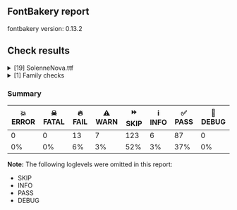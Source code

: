 ## FontBakery report

fontbakery version: 0.13.2







## Check results



<details><summary>[19] SolenneNova.ttf</summary>
<div>
<details>
    <summary>🔥 <b>FAIL</b> Checking OS/2 usWinAscent & usWinDescent. <a href="https://fontbakery.readthedocs.io/en/stable/fontbakery/checks/universal.html#family-win-ascent-and-descent">family/win_ascent_and_descent</a></summary>
    <div>







* 🔥 **FAIL** <p>OS/2.usWinDescent value should be equal or greater than 816, but got 811 instead</p>
 [code: descent]



</div>
</details>

<details>
    <summary>🔥 <b>FAIL</b> Checking Vertical Metric Linegaps. <a href="https://fontbakery.readthedocs.io/en/stable/fontbakery/checks/universal.html#linegaps">linegaps</a></summary>
    <div>







* 🔥 **FAIL** <p>hhea lineGap is not equal to 0.</p>
<p><em>Overridden</em>: This check was originally a WARN but was
overridden by the universal profile:
For Google Fonts, all messages from this check are considered FAILs.</p>
 [code: hhea]



</div>
</details>

<details>
    <summary>🔥 <b>FAIL</b> Checking OS/2 Metrics match hhea Metrics. <a href="https://fontbakery.readthedocs.io/en/stable/fontbakery/checks/universal.html#os2-metrics-match-hhea">os2_metrics_match_hhea</a></summary>
    <div>







* 🔥 **FAIL** <p>OS/2 sTypoAscender (1638) and hhea ascent (2097) must be equal.</p>
 [code: ascender]



</div>
</details>

<details>
    <summary>🔥 <b>FAIL</b> Font contains glyphs for whitespace characters? <a href="https://fontbakery.readthedocs.io/en/stable/fontbakery/checks/universal.html#whitespace-glyphs">whitespace_glyphs</a></summary>
    <div>







* 🔥 **FAIL** <p>Whitespace glyph missing for codepoint 0x00A0.</p>
 [code: missing-whitespace-glyph-0x00A0]



</div>
</details>

<details>
    <summary>🔥 <b>FAIL</b> Check family name for GF Guide compliance. <a href="https://fontbakery.readthedocs.io/en/stable/fontbakery/checks/googlefonts.html#googlefonts-family-name-compliance">googlefonts/family_name_compliance</a></summary>
    <div>







* 🔥 **FAIL** <p>&quot;SolenneNova&quot; is a CamelCased name. To solve this, simply use spaces instead in the font name.</p>
 [code: camelcase]



</div>
</details>

<details>
    <summary>🔥 <b>FAIL</b> Copyright notices match canonical pattern in fonts <a href="https://fontbakery.readthedocs.io/en/stable/fontbakery/checks/googlefonts.html#googlefonts-font-copyright">googlefonts/font_copyright</a></summary>
    <div>







* 🔥 **FAIL** <p>Name Table entry: Copyright notices should match a pattern similar to:</p>
<p>&quot;Copyright 2020 The Familyname Project Authors (git url)&quot;</p>
<p>But instead we have got:</p>
<p>&quot;Web Designer (c) 2025, All rights reserved&quot;</p>
 [code: bad-notice-format]



</div>
</details>

<details>
    <summary>🔥 <b>FAIL</b> Check license file has good copyright string. <a href="https://fontbakery.readthedocs.io/en/stable/fontbakery/checks/googlefonts.html#googlefonts-license-OFL-copyright">googlefonts/license/OFL_copyright</a></summary>
    <div>







* 🔥 **FAIL** <p>First line in license file is:</p>
<p>&quot;copyright 20** the my font project authors (<a href="https://github.com/googlefonts/googlefonts-project-template">https://github.com/googlefonts/googlefonts-project-template</a>)&quot;</p>
<p>which does not match the expected format, similar to:</p>
<p>&quot;Copyright 2022 The Familyname Project Authors (git url)&quot;</p>
 [code: bad-format]



</div>
</details>

<details>
    <summary>🔥 <b>FAIL</b> Check copyright namerecords match license file. <a href="https://fontbakery.readthedocs.io/en/stable/fontbakery/checks/googlefonts.html#googlefonts-name-license">googlefonts/name/license</a></summary>
    <div>







* 🔥 **FAIL** <p>Font lacks NameID 13 (LICENSE DESCRIPTION). A proper licensing entry must be set.</p>
 [code: missing]



</div>
</details>

<details>
    <summary>🔥 <b>FAIL</b> Checking file is named canonically. <a href="https://fontbakery.readthedocs.io/en/stable/fontbakery/checks/googlefonts.html#googlefonts-canonical-filename">googlefonts/canonical_filename</a></summary>
    <div>







* 🔥 **FAIL** <p>Expected &quot;SolenneNova-Book.ttf. Got SolenneNova.ttf.</p>
 [code: bad-filename]



</div>
</details>

<details>
    <summary>🔥 <b>FAIL</b> Check font names are correct <a href="https://fontbakery.readthedocs.io/en/stable/fontbakery/checks/googlefonts.html#googlefonts-font-names">googlefonts/font_names</a></summary>
    <div>







* 🔥 **FAIL** <p>Font names are incorrect:</p>
<table>
<thead>
<tr>
<th align="left">nameID</th>
<th align="left">current</th>
<th align="left">expected</th>
</tr>
</thead>
<tbody>
<tr>
<td align="left">Family Name</td>
<td align="left"><strong>SolenneNova</strong></td>
<td align="left"><strong>SolenneNova Book</strong></td>
</tr>
<tr>
<td align="left">Subfamily Name</td>
<td align="left">Regular</td>
<td align="left">Regular</td>
</tr>
<tr>
<td align="left">Full Name</td>
<td align="left"><strong>SolenneNova Book</strong></td>
<td align="left"><strong>SolenneNova Book Regular</strong></td>
</tr>
<tr>
<td align="left">Postscript Name</td>
<td align="left"><strong>SolenneNova</strong></td>
<td align="left"><strong>SolenneNovaBook-Regular</strong></td>
</tr>
<tr>
<td align="left">Typographic Family Name</td>
<td align="left"><strong>SolenneNova</strong></td>
<td align="left"><strong>N/A</strong></td>
</tr>
<tr>
<td align="left">Typographic Subfamily Name</td>
<td align="left"><strong>Book</strong></td>
<td align="left"><strong>N/A</strong></td>
</tr>
</tbody>
</table>
 [code: bad-names]



* ⚠️ **WARN** <p>Regular missing from full name</p>
 [code: lacks-regular]



</div>
</details>

<details>
    <summary>🔥 <b>FAIL</b> Check Google Fonts glyph coverage. <a href="https://fontbakery.readthedocs.io/en/stable/fontbakery/checks/googlefonts.html#googlefonts-glyph-coverage">googlefonts/glyph_coverage</a></summary>
    <div>







* 🔥 **FAIL** <p>Missing required codepoints:</p>
<pre><code>- 0x00A0 (NO-BREAK SPACE)


- 0x00A1 (INVERTED EXCLAMATION MARK)


- 0x00A2 (CENT SIGN)


- 0x00A5 (YEN SIGN)


- 0x00A7 (SECTION SIGN)


- 0x00A8 (DIAERESIS)


- 0x00A9 (COPYRIGHT SIGN)


- 0x00AA (FEMININE ORDINAL INDICATOR)


- 0x00AB (LEFT-POINTING DOUBLE ANGLE QUOTATION MARK)


- 0x00AE (REGISTERED SIGN)


- 0x00AF (MACRON)


- 0x00B0 (DEGREE SIGN)


- 0x00B4 (ACUTE ACCENT)


- 0x00B6 (PILCROW SIGN)


- 0x00B7 (MIDDLE DOT)


- 0x00B8 (CEDILLA)


- 0x00BA (MASCULINE ORDINAL INDICATOR)


- 0x00BB (RIGHT-POINTING DOUBLE ANGLE QUOTATION MARK)


- 0x00BF (INVERTED QUESTION MARK)


- 0x00C0 (LATIN CAPITAL LETTER A WITH GRAVE)


- 0x00C1 (LATIN CAPITAL LETTER A WITH ACUTE)


- 0x00C2 (LATIN CAPITAL LETTER A WITH CIRCUMFLEX)


- 0x00C3 (LATIN CAPITAL LETTER A WITH TILDE)


- 0x00C4 (LATIN CAPITAL LETTER A WITH DIAERESIS)


- 0x00C5 (LATIN CAPITAL LETTER A WITH RING ABOVE)


- 0x00C6 (LATIN CAPITAL LETTER AE)


- 0x00C7 (LATIN CAPITAL LETTER C WITH CEDILLA)


- 0x00C8 (LATIN CAPITAL LETTER E WITH GRAVE)


- 0x00C9 (LATIN CAPITAL LETTER E WITH ACUTE)


- 0x00CA (LATIN CAPITAL LETTER E WITH CIRCUMFLEX)


- 0x00CB (LATIN CAPITAL LETTER E WITH DIAERESIS)


- 0x00CC (LATIN CAPITAL LETTER I WITH GRAVE)


- 0x00CD (LATIN CAPITAL LETTER I WITH ACUTE)


- 0x00CE (LATIN CAPITAL LETTER I WITH CIRCUMFLEX)


- 0x00CF (LATIN CAPITAL LETTER I WITH DIAERESIS)


- 0x00D0 (LATIN CAPITAL LETTER ETH)


- 0x00D1 (LATIN CAPITAL LETTER N WITH TILDE)


- 0x00D2 (LATIN CAPITAL LETTER O WITH GRAVE)


- 0x00D3 (LATIN CAPITAL LETTER O WITH ACUTE)


- 0x00D4 (LATIN CAPITAL LETTER O WITH CIRCUMFLEX)


- 0x00D5 (LATIN CAPITAL LETTER O WITH TILDE)


- 0x00D6 (LATIN CAPITAL LETTER O WITH DIAERESIS)


- 0x00D7 (MULTIPLICATION SIGN)


- 0x00D8 (LATIN CAPITAL LETTER O WITH STROKE)


- 0x00D9 (LATIN CAPITAL LETTER U WITH GRAVE)


- 0x00DA (LATIN CAPITAL LETTER U WITH ACUTE)


- 0x00DB (LATIN CAPITAL LETTER U WITH CIRCUMFLEX)


- 0x00DC (LATIN CAPITAL LETTER U WITH DIAERESIS)


- 0x00DD (LATIN CAPITAL LETTER Y WITH ACUTE)


- 0x00DE (LATIN CAPITAL LETTER THORN)


- 0x00DF (LATIN SMALL LETTER SHARP S)


- 0x00E0 (LATIN SMALL LETTER A WITH GRAVE)


- 0x00E1 (LATIN SMALL LETTER A WITH ACUTE)


- 0x00E2 (LATIN SMALL LETTER A WITH CIRCUMFLEX)


- 0x00E3 (LATIN SMALL LETTER A WITH TILDE)


- 0x00E4 (LATIN SMALL LETTER A WITH DIAERESIS)


- 0x00E5 (LATIN SMALL LETTER A WITH RING ABOVE)


- 0x00E6 (LATIN SMALL LETTER AE)


- 0x00E7 (LATIN SMALL LETTER C WITH CEDILLA)


- 0x00E8 (LATIN SMALL LETTER E WITH GRAVE)


- 0x00E9 (LATIN SMALL LETTER E WITH ACUTE)


- 0x00EA (LATIN SMALL LETTER E WITH CIRCUMFLEX)


- 0x00EB (LATIN SMALL LETTER E WITH DIAERESIS)


- 0x00EC (LATIN SMALL LETTER I WITH GRAVE)


- 0x00ED (LATIN SMALL LETTER I WITH ACUTE)


- 0x00EE (LATIN SMALL LETTER I WITH CIRCUMFLEX)


- 0x00EF (LATIN SMALL LETTER I WITH DIAERESIS)


- 0x00F0 (LATIN SMALL LETTER ETH)


- 0x00F1 (LATIN SMALL LETTER N WITH TILDE)


- 0x00F2 (LATIN SMALL LETTER O WITH GRAVE)


- 0x00F3 (LATIN SMALL LETTER O WITH ACUTE)


- 0x00F4 (LATIN SMALL LETTER O WITH CIRCUMFLEX)


- 0x00F5 (LATIN SMALL LETTER O WITH TILDE)


- 0x00F6 (LATIN SMALL LETTER O WITH DIAERESIS)


- 0x00F7 (DIVISION SIGN)


- 0x00F8 (LATIN SMALL LETTER O WITH STROKE)


- 0x00F9 (LATIN SMALL LETTER U WITH GRAVE)


- 0x00FA (LATIN SMALL LETTER U WITH ACUTE)


- 0x00FB (LATIN SMALL LETTER U WITH CIRCUMFLEX)


- 0x00FC (LATIN SMALL LETTER U WITH DIAERESIS)


- 0x00FD (LATIN SMALL LETTER Y WITH ACUTE)


- 0x00FE (LATIN SMALL LETTER THORN)


- 0x00FF (LATIN SMALL LETTER Y WITH DIAERESIS)


- 0x0100 (LATIN CAPITAL LETTER A WITH MACRON)


- 0x0101 (LATIN SMALL LETTER A WITH MACRON)


- 0x0102 (LATIN CAPITAL LETTER A WITH BREVE)


- 0x0103 (LATIN SMALL LETTER A WITH BREVE)


- 0x0104 (LATIN CAPITAL LETTER A WITH OGONEK)


- 0x0105 (LATIN SMALL LETTER A WITH OGONEK)


- 0x0106 (LATIN CAPITAL LETTER C WITH ACUTE)


- 0x0107 (LATIN SMALL LETTER C WITH ACUTE)


- 0x010A (LATIN CAPITAL LETTER C WITH DOT ABOVE)


- 0x010B (LATIN SMALL LETTER C WITH DOT ABOVE)


- 0x010C (LATIN CAPITAL LETTER C WITH CARON)


- 0x010D (LATIN SMALL LETTER C WITH CARON)


- 0x010E (LATIN CAPITAL LETTER D WITH CARON)


- 0x010F (LATIN SMALL LETTER D WITH CARON)


- 0x0110 (LATIN CAPITAL LETTER D WITH STROKE)


- 0x0111 (LATIN SMALL LETTER D WITH STROKE)


- 0x0112 (LATIN CAPITAL LETTER E WITH MACRON)


- 0x0113 (LATIN SMALL LETTER E WITH MACRON)


- 0x0116 (LATIN CAPITAL LETTER E WITH DOT ABOVE)


- 0x0117 (LATIN SMALL LETTER E WITH DOT ABOVE)


- 0x0118 (LATIN CAPITAL LETTER E WITH OGONEK)


- 0x0119 (LATIN SMALL LETTER E WITH OGONEK)


- 0x011A (LATIN CAPITAL LETTER E WITH CARON)


- 0x011B (LATIN SMALL LETTER E WITH CARON)


- 0x011E (LATIN CAPITAL LETTER G WITH BREVE)


- 0x011F (LATIN SMALL LETTER G WITH BREVE)


- 0x0120 (LATIN CAPITAL LETTER G WITH DOT ABOVE)


- 0x0121 (LATIN SMALL LETTER G WITH DOT ABOVE)


- 0x0122 (LATIN CAPITAL LETTER G WITH CEDILLA)


- 0x0123 (LATIN SMALL LETTER G WITH CEDILLA)


- 0x0126 (LATIN CAPITAL LETTER H WITH STROKE)


- 0x0127 (LATIN SMALL LETTER H WITH STROKE)


- 0x012A (LATIN CAPITAL LETTER I WITH MACRON)


- 0x012B (LATIN SMALL LETTER I WITH MACRON)


- 0x012E (LATIN CAPITAL LETTER I WITH OGONEK)


- 0x012F (LATIN SMALL LETTER I WITH OGONEK)


- 0x0130 (LATIN CAPITAL LETTER I WITH DOT ABOVE)


- 0x0131 (LATIN SMALL LETTER DOTLESS I)


- 0x0136 (LATIN CAPITAL LETTER K WITH CEDILLA)


- 0x0137 (LATIN SMALL LETTER K WITH CEDILLA)


- 0x0139 (LATIN CAPITAL LETTER L WITH ACUTE)


- 0x013A (LATIN SMALL LETTER L WITH ACUTE)


- 0x013B (LATIN CAPITAL LETTER L WITH CEDILLA)


- 0x013C (LATIN SMALL LETTER L WITH CEDILLA)


- 0x013D (LATIN CAPITAL LETTER L WITH CARON)


- 0x013E (LATIN SMALL LETTER L WITH CARON)


- 0x0141 (LATIN CAPITAL LETTER L WITH STROKE)


- 0x0142 (LATIN SMALL LETTER L WITH STROKE)


- 0x0143 (LATIN CAPITAL LETTER N WITH ACUTE)


- 0x0144 (LATIN SMALL LETTER N WITH ACUTE)


- 0x0145 (LATIN CAPITAL LETTER N WITH CEDILLA)


- 0x0146 (LATIN SMALL LETTER N WITH CEDILLA)


- 0x0147 (LATIN CAPITAL LETTER N WITH CARON)


- 0x0148 (LATIN SMALL LETTER N WITH CARON)


- 0x0150 (LATIN CAPITAL LETTER O WITH DOUBLE ACUTE)


- 0x0151 (LATIN SMALL LETTER O WITH DOUBLE ACUTE)


- 0x0152 (LATIN CAPITAL LIGATURE OE)


- 0x0153 (LATIN SMALL LIGATURE OE)


- 0x0154 (LATIN CAPITAL LETTER R WITH ACUTE)


- 0x0155 (LATIN SMALL LETTER R WITH ACUTE)


- 0x0158 (LATIN CAPITAL LETTER R WITH CARON)


- 0x0159 (LATIN SMALL LETTER R WITH CARON)


- 0x015A (LATIN CAPITAL LETTER S WITH ACUTE)


- 0x015B (LATIN SMALL LETTER S WITH ACUTE)


- 0x015E (LATIN CAPITAL LETTER S WITH CEDILLA)


- 0x015F (LATIN SMALL LETTER S WITH CEDILLA)


- 0x0160 (LATIN CAPITAL LETTER S WITH CARON)


- 0x0161 (LATIN SMALL LETTER S WITH CARON)


- 0x0164 (LATIN CAPITAL LETTER T WITH CARON)


- 0x0165 (LATIN SMALL LETTER T WITH CARON)


- 0x016A (LATIN CAPITAL LETTER U WITH MACRON)


- 0x016B (LATIN SMALL LETTER U WITH MACRON)


- 0x016E (LATIN CAPITAL LETTER U WITH RING ABOVE)


- 0x016F (LATIN SMALL LETTER U WITH RING ABOVE)


- 0x0170 (LATIN CAPITAL LETTER U WITH DOUBLE ACUTE)


- 0x0171 (LATIN SMALL LETTER U WITH DOUBLE ACUTE)


- 0x0172 (LATIN CAPITAL LETTER U WITH OGONEK)


- 0x0173 (LATIN SMALL LETTER U WITH OGONEK)


- 0x0174 (LATIN CAPITAL LETTER W WITH CIRCUMFLEX)


- 0x0175 (LATIN SMALL LETTER W WITH CIRCUMFLEX)


- 0x0176 (LATIN CAPITAL LETTER Y WITH CIRCUMFLEX)


- 0x0177 (LATIN SMALL LETTER Y WITH CIRCUMFLEX)


- 0x0178 (LATIN CAPITAL LETTER Y WITH DIAERESIS)


- 0x0179 (LATIN CAPITAL LETTER Z WITH ACUTE)


- 0x017A (LATIN SMALL LETTER Z WITH ACUTE)


- 0x017B (LATIN CAPITAL LETTER Z WITH DOT ABOVE)


- 0x017C (LATIN SMALL LETTER Z WITH DOT ABOVE)


- 0x017D (LATIN CAPITAL LETTER Z WITH CARON)


- 0x017E (LATIN SMALL LETTER Z WITH CARON)


- 0x0218 (LATIN CAPITAL LETTER S WITH COMMA BELOW)


- 0x0219 (LATIN SMALL LETTER S WITH COMMA BELOW)


- 0x021A (LATIN CAPITAL LETTER T WITH COMMA BELOW)


- 0x021B (LATIN SMALL LETTER T WITH COMMA BELOW)


- 0x0237 (LATIN SMALL LETTER DOTLESS J)


- 0x02C6 (MODIFIER LETTER CIRCUMFLEX ACCENT)


- 0x02C7 (CARON)


- 0x02D8 (BREVE)


- 0x02D9 (DOT ABOVE)


- 0x02DA (RING ABOVE)


- 0x02DB (OGONEK)


- 0x02DC (SMALL TILDE)


- 0x02DD (DOUBLE ACUTE ACCENT)


- 0x0300 (COMBINING GRAVE ACCENT)


- 0x0301 (COMBINING ACUTE ACCENT)


- 0x0302 (COMBINING CIRCUMFLEX ACCENT)


- 0x0303 (COMBINING TILDE)


- 0x0304 (COMBINING MACRON)


- 0x0306 (COMBINING BREVE)


- 0x0307 (COMBINING DOT ABOVE)


- 0x0308 (COMBINING DIAERESIS)


- 0x030A (COMBINING RING ABOVE)


- 0x030B (COMBINING DOUBLE ACUTE ACCENT)


- 0x030C (COMBINING CARON)


- 0x0326 (COMBINING COMMA BELOW)


- 0x0327 (COMBINING CEDILLA)


- 0x0328 (COMBINING OGONEK)


- 0x1E80 (LATIN CAPITAL LETTER W WITH GRAVE)


- 0x1E81 (LATIN SMALL LETTER W WITH GRAVE)


- 0x1E82 (LATIN CAPITAL LETTER W WITH ACUTE)


- 0x1E83 (LATIN SMALL LETTER W WITH ACUTE)


- 0x1E84 (LATIN CAPITAL LETTER W WITH DIAERESIS)


- 0x1E85 (LATIN SMALL LETTER W WITH DIAERESIS)


- 0x1E9E (LATIN CAPITAL LETTER SHARP S)


- 0x1EF2 (LATIN CAPITAL LETTER Y WITH GRAVE)


- 0x1EF3 (LATIN SMALL LETTER Y WITH GRAVE)


- 0x2013 (EN DASH)


- 0x2014 (EM DASH)


- 0x2018 (LEFT SINGLE QUOTATION MARK)


- 0x2019 (RIGHT SINGLE QUOTATION MARK)


- 0x201A (SINGLE LOW-9 QUOTATION MARK)


- 0x201C (LEFT DOUBLE QUOTATION MARK)


- 0x201D (RIGHT DOUBLE QUOTATION MARK)


- 0x201E (DOUBLE LOW-9 QUOTATION MARK)


- 0x2022 (BULLET)


- 0x2026 (HORIZONTAL ELLIPSIS)


- 0x2039 (SINGLE LEFT-POINTING ANGLE QUOTATION MARK)


- 0x203A (SINGLE RIGHT-POINTING ANGLE QUOTATION MARK)


- 0x2122 (TRADE MARK SIGN)


- 0x2212 (MINUS SIGN)
</code></pre>
 [code: missing-codepoints]



</div>
</details>

<details>
    <summary>🔥 <b>FAIL</b> Check font follows the Google Fonts vertical metric schema <a href="https://fontbakery.readthedocs.io/en/stable/fontbakery/checks/googlefonts.html#googlefonts-vertical-metrics">googlefonts/vertical_metrics</a></summary>
    <div>







* 🔥 **FAIL** <p>OS/2.sTypoLineGap is &quot;184&quot; it should be 0</p>
 [code: bad-OS/2.sTypoLineGap]



* 🔥 **FAIL** <p>hhea.lineGap is &quot;184&quot; it should be 0</p>
 [code: bad-hhea.lineGap]



* ⚠️ **WARN** <p>We recommend the absolute sum of the hhea metrics should be between 1.2-1.5x of the font's upm. This font has 1.509765625x (3092)</p>
 [code: bad-hhea-range]



</div>
</details>

<details>
    <summary>⚠️ <b>WARN</b> Check if each glyph has the recommended amount of contours. <a href="https://fontbakery.readthedocs.io/en/stable/fontbakery/checks/universal.html#contour-count">contour_count</a></summary>
    <div>







* ⚠️ **WARN** <p>This check inspects the glyph outlines and detects the total number of contours in each of them. The expected values are infered from the typical ammounts of contours observed in a large collection of reference font families. The divergences listed below may simply indicate a significantly different design on some of your glyphs. On the other hand, some of these may flag actual bugs in the font such as glyphs mapped to an incorrect codepoint. Please consider reviewing the design and codepoint assignment of these to make sure they are correct.</p>
<p>The following glyphs do not have the recommended number of contours:</p>
<pre><code>- Glyph name: A	Contours detected: 3	Expected: 2

- Glyph name: G	Contours detected: 2	Expected: 1

- Glyph name: H	Contours detected: 3	Expected: 1

- Glyph name: L	Contours detected: 3	Expected: 1

- Glyph name: N	Contours detected: 2	Expected: 1

- Glyph name: Q	Contours detected: 1	Expected: 2

- Glyph name: R	Contours detected: 3	Expected: 1 or 2

- Glyph name: S	Contours detected: 2	Expected: 1

- Glyph name: Z	Contours detected: 3	Expected: 1

- Glyph name: d	Contours detected: 3	Expected: 2

- Glyph name: f	Contours detected: 3	Expected: 1

- Glyph name: h	Contours detected: 2	Expected: 1

- Glyph name: j	Contours detected: 3	Expected: 2

- Glyph name: k	Contours detected: 3	Expected: 1 or 2

- Glyph name: l	Contours detected: 2	Expected: 1

- Glyph name: q	Contours detected: 3	Expected: 2

- Glyph name: v	Contours detected: 2	Expected: 1

- Glyph name: w	Contours detected: 2	Expected: 1

- Glyph name: y	Contours detected: 2	Expected: 1

- Glyph name: z	Contours detected: 2	Expected: 1

- Glyph name: A	Contours detected: 3	Expected: 2

- Glyph name: G	Contours detected: 2	Expected: 1

- Glyph name: H	Contours detected: 3	Expected: 1

- Glyph name: L	Contours detected: 3	Expected: 1

- Glyph name: N	Contours detected: 2	Expected: 1

- Glyph name: Q	Contours detected: 1	Expected: 2

- Glyph name: R	Contours detected: 3	Expected: 1 or 2

- Glyph name: S	Contours detected: 2	Expected: 1

- Glyph name: Z	Contours detected: 3	Expected: 1

- Glyph name: d	Contours detected: 3	Expected: 2

- Glyph name: f	Contours detected: 3	Expected: 1

- Glyph name: h	Contours detected: 2	Expected: 1

- Glyph name: j	Contours detected: 3	Expected: 2

- Glyph name: k	Contours detected: 3	Expected: 1 or 2

- Glyph name: l	Contours detected: 2	Expected: 1

- Glyph name: q	Contours detected: 3	Expected: 2

- Glyph name: v	Contours detected: 2	Expected: 1

- Glyph name: w	Contours detected: 2	Expected: 1

- Glyph name: y	Contours detected: 2	Expected: 1

- Glyph name: z	Contours detected: 2	Expected: 1
</code></pre>
 [code: contour-count]



</div>
</details>

<details>
    <summary>⚠️ <b>WARN</b> Check math signs have the same width. <a href="https://fontbakery.readthedocs.io/en/stable/fontbakery/checks/universal.html#math-signs-width">math_signs_width</a></summary>
    <div>







* ⚠️ **WARN** <p>The most common width is 767 among a set of 1 math glyphs.
The following math glyphs have a different width, though:</p>
<p>Width = 619:
less</p>
<p>Width = 828:
equal</p>
<p>Width = 697:
greater</p>
 [code: width-outliers]



</div>
</details>

<details>
    <summary>⚠️ <b>WARN</b> Validate size, and resolution of article images, and ensure article page has minimum length and includes visual assets. <a href="https://fontbakery.readthedocs.io/en/stable/fontbakery/checks/googlefonts.html#googlefonts-article-images">googlefonts/article/images</a></summary>
    <div>







* ⚠️ **WARN** <p>Family metadata at fonts/ttf does not have an article.</p>
 [code: lacks-article]



</div>
</details>

<details>
    <summary>⚠️ <b>WARN</b> Check for codepoints not covered by METADATA subsets. <a href="https://fontbakery.readthedocs.io/en/stable/fontbakery/checks/googlefonts.html#googlefonts-metadata-unreachable-subsetting">googlefonts/metadata/unreachable_subsetting</a></summary>
    <div>







* ⚠️ **WARN** <p>The following codepoints supported by the font are not covered by
any subsets defined in the font's metadata file, and will never
be served. You can solve this by either manually adding additional
subset declarations to METADATA.pb, or by editing the glyphset
definitions.</p>
<ul>
<li>U+0000 : try adding one of: cham, garay, old-persian, hanunoo, tirhuta, kawi, tagbanwa, inscriptional-pahlavi, kirat-rai, palmyrene, cherokee, soyombo, tangut, masaram-gondi, balinese, lisu, armenian, bengali, saurashtra, hatran, signwriting, batak, tai-viet, ahom, kaithi, tifinagh, ugaritic, nyiakeng-puachue-hmong, anatolian-hieroglyphs, lepcha, buhid, symbols2, wancho, tai-le, modi, gurmukhi, makasar, syloti-nagri, symbols, elymaic, kharoshthi, pau-cin-hau, arabic, thai, toto, grantha, hebrew, indic-siyaq-numbers, nandinagari, music, old-permic, kayah-li, linear-a, znamenny, inscriptional-parthian, meetei-mayek, coptic, old-hungarian, tamil-supplement, imperial-aramaic, old-north-arabian, osage, avestan, nko, sinhala, greek-ext, malayalam, yezidi, cyrillic-ext, bassa-vah, khitan-small-script, kana-extended, javanese, brahmi, new-tai-lue, devanagari, cuneiform, deseret, khojki, lao, chinese-hongkong, cypriot, mayan-numerals, thaana, mro, ol-chiki, khudawadi, ethiopic, caucasian-albanian, adlam, syriac, phags-pa, chinese-simplified, old-south-arabian, todhri, bamum, lycian, yi, multani, duployan, oriya, georgian, cypro-minoan, braille, elbasan, gujarati, gothic, egyptian-hieroglyphs, marchen, psalter-pahlavi, myanmar, carian, sogdian, kannada, latin, hanifi-rohingya, limbu, runic, vietnamese, chorasmian, nushu, shavian, takri, vai, warang-citi, tai-tham, pahawh-hmong, latin-ext, cyrillic, bhaiksuki, tangsa, japanese, greek, sunuwar, mongolian, linear-b, miao, dives-akuru, meroitic, meroitic-hieroglyphs, old-sogdian, zanabazar-square, nabataean, ogham, buginese, chinese-traditional, gurung-khema, ottoman-siyaq-numbers, ol-onal, samaritan, manichaean, telugu, old-turkic, sharada, meroitic-cursive, phoenician, vithkuqi, lydian, medefaidrin, siddham, sundanese, mandaic, mahajani, korean, math, rejang, osmanya, tibetan, newa, tamil, gunjala-gondi, glagolitic, tagalog, nag-mundari, dogra, old-uyghur, canadian-aboriginal, mende-kikakui, chakma, tulu-tigalari, old-italic, sora-sompeng</li>
<li>U+000D : try adding one of: cham, garay, old-persian, hanunoo, tirhuta, kawi, tagbanwa, inscriptional-pahlavi, kirat-rai, palmyrene, cherokee, soyombo, tangut, masaram-gondi, balinese, lisu, armenian, bengali, saurashtra, hatran, signwriting, batak, tai-viet, ahom, kaithi, tifinagh, ugaritic, nyiakeng-puachue-hmong, anatolian-hieroglyphs, lepcha, buhid, symbols2, wancho, tai-le, modi, gurmukhi, makasar, syloti-nagri, symbols, elymaic, kharoshthi, pau-cin-hau, arabic, thai, toto, grantha, hebrew, indic-siyaq-numbers, nandinagari, music, old-permic, kayah-li, linear-a, znamenny, inscriptional-parthian, meetei-mayek, coptic, old-hungarian, tamil-supplement, imperial-aramaic, old-north-arabian, osage, avestan, nko, sinhala, greek-ext, malayalam, yezidi, cyrillic-ext, bassa-vah, khitan-small-script, kana-extended, javanese, brahmi, new-tai-lue, devanagari, cuneiform, deseret, khojki, lao, chinese-hongkong, cypriot, mayan-numerals, thaana, mro, ol-chiki, khudawadi, ethiopic, caucasian-albanian, adlam, syriac, phags-pa, chinese-simplified, old-south-arabian, todhri, bamum, lycian, yi, multani, duployan, oriya, georgian, cypro-minoan, braille, elbasan, gujarati, gothic, egyptian-hieroglyphs, marchen, psalter-pahlavi, myanmar, carian, sogdian, kannada, latin, hanifi-rohingya, limbu, runic, vietnamese, chorasmian, nushu, shavian, takri, vai, warang-citi, tai-tham, pahawh-hmong, latin-ext, cyrillic, bhaiksuki, tangsa, japanese, greek, sunuwar, mongolian, linear-b, miao, dives-akuru, meroitic, meroitic-hieroglyphs, old-sogdian, zanabazar-square, nabataean, ogham, buginese, chinese-traditional, gurung-khema, ottoman-siyaq-numbers, ol-onal, samaritan, manichaean, telugu, old-turkic, sharada, meroitic-cursive, phoenician, vithkuqi, lydian, medefaidrin, siddham, sundanese, mandaic, mahajani, korean, math, rejang, osmanya, tibetan, newa, tamil, gunjala-gondi, glagolitic, tagalog, nag-mundari, dogra, old-uyghur, canadian-aboriginal, mende-kikakui, chakma, tulu-tigalari, old-italic, sora-sompeng</li>
<li>U+0020 SPACE: try adding one of: cham, garay, old-persian, hanunoo, tirhuta, kawi, tagbanwa, inscriptional-pahlavi, kirat-rai, palmyrene, cherokee, soyombo, tangut, masaram-gondi, balinese, lisu, armenian, bengali, saurashtra, hatran, signwriting, batak, tai-viet, ahom, kaithi, tifinagh, ugaritic, nyiakeng-puachue-hmong, anatolian-hieroglyphs, lepcha, buhid, symbols2, wancho, tai-le, modi, gurmukhi, makasar, syloti-nagri, symbols, elymaic, kharoshthi, pau-cin-hau, arabic, thai, toto, grantha, hebrew, indic-siyaq-numbers, nandinagari, music, old-permic, kayah-li, linear-a, znamenny, inscriptional-parthian, meetei-mayek, coptic, old-hungarian, tamil-supplement, imperial-aramaic, old-north-arabian, osage, avestan, nko, sinhala, greek-ext, malayalam, yezidi, cyrillic-ext, bassa-vah, khitan-small-script, kana-extended, javanese, brahmi, new-tai-lue, devanagari, cuneiform, deseret, khojki, lao, chinese-hongkong, cypriot, mayan-numerals, thaana, mro, ol-chiki, khudawadi, ethiopic, caucasian-albanian, adlam, syriac, phags-pa, chinese-simplified, old-south-arabian, todhri, bamum, lycian, yi, multani, duployan, oriya, georgian, cypro-minoan, braille, elbasan, gujarati, gothic, egyptian-hieroglyphs, marchen, psalter-pahlavi, myanmar, carian, sogdian, kannada, latin, hanifi-rohingya, limbu, runic, vietnamese, chorasmian, nushu, shavian, takri, vai, warang-citi, tai-tham, pahawh-hmong, latin-ext, cyrillic, bhaiksuki, tangsa, japanese, greek, sunuwar, mongolian, linear-b, miao, dives-akuru, meroitic, meroitic-hieroglyphs, old-sogdian, zanabazar-square, nabataean, ogham, buginese, chinese-traditional, gurung-khema, ottoman-siyaq-numbers, ol-onal, samaritan, manichaean, telugu, old-turkic, sharada, meroitic-cursive, phoenician, vithkuqi, lydian, medefaidrin, siddham, sundanese, mandaic, mahajani, korean, math, rejang, osmanya, tibetan, newa, tamil, gunjala-gondi, glagolitic, tagalog, nag-mundari, dogra, old-uyghur, canadian-aboriginal, mende-kikakui, chakma, tulu-tigalari, old-italic, sora-sompeng</li>
<li>U+0021 EXCLAMATION MARK: try adding one of: cham, gunjala-gondi, latin, mongolian, math, thaana, masaram-gondi, adlam, syriac</li>
<li>U+0022 QUOTATION MARK: try adding one of: cham, latin, mongolian, wancho, math, masaram-gondi, adlam</li>
<li>U+0023 NUMBER SIGN: try adding one of: symbols, adlam, math, latin</li>
<li>U+0024 DOLLAR SIGN: try adding one of: adlam, math, latin</li>
<li>U+0025 PERCENT SIGN: try adding one of: latin, adlam, math, masaram-gondi, gunjala-gondi</li>
<li>U+0026 AMPERSAND: try adding one of: adlam, math, latin</li>
<li>U+0027 APOSTROPHE: try adding one of: cham, gunjala-gondi, latin, wancho, math, warang-citi, masaram-gondi, adlam</li>
<li>U+0028 LEFT PARENTHESIS: try adding one of: cham, gunjala-gondi, latin, mongolian, wancho, math, thaana, masaram-gondi, adlam, syriac</li>
<li>U+0029 RIGHT PARENTHESIS: try adding one of: cham, gunjala-gondi, latin, mongolian, wancho, math, thaana, masaram-gondi, adlam, syriac</li>
<li>U+002A ASTERISK: try adding one of: latin, adlam, math, symbols, masaram-gondi, gunjala-gondi, syriac</li>
<li>U+002B PLUS SIGN: try adding one of: latin, adlam, math, masaram-gondi, gunjala-gondi, syriac</li>
<li>U+002C COMMA: try adding one of: cham, gunjala-gondi, latin, nushu, wancho, math, coptic, masaram-gondi, adlam, thaana</li>
<li>U+002D HYPHEN-MINUS: try adding one of: cham, kharoshthi, mongolian, hebrew, syriac, adlam, kayah-li, coptic, masaram-gondi, lisu, armenian, sundanese, math, gunjala-gondi, kaithi, latin, nushu, wancho, sora-sompeng</li>
<li>U+002E FULL STOP: try adding one of: avestan, gunjala-gondi, cham, latin, nushu, wancho, math, thaana, coptic, masaram-gondi, adlam, syriac</li>
<li>U+002F SOLIDUS: try adding one of: cham, gunjala-gondi, latin, wancho, math, masaram-gondi, adlam, syriac</li>
<li>U+0030 DIGIT ZERO: try adding one of: symbols, nushu, math, latin</li>
<li>U+0031 DIGIT ONE: try adding one of: symbols, nushu, math, latin</li>
<li>U+0032 DIGIT TWO: try adding one of: symbols, nushu, math, latin</li>
<li>U+0033 DIGIT THREE: try adding one of: symbols, nushu, math, latin</li>
<li>U+0034 DIGIT FOUR: try adding one of: symbols, nushu, math, latin</li>
<li>U+0035 DIGIT FIVE: try adding one of: symbols, nushu, math, latin</li>
<li>U+0036 DIGIT SIX: try adding one of: symbols, nushu, math, latin</li>
<li>U+0037 DIGIT SEVEN: try adding one of: symbols, nushu, math, latin</li>
<li>U+0038 DIGIT EIGHT: try adding one of: symbols, nushu, math, latin</li>
<li>U+0039 DIGIT NINE: try adding one of: symbols, nushu, math, latin</li>
<li>U+003A COLON: try adding one of: cham, gunjala-gondi, latin, math, meroitic, thaana, coptic, masaram-gondi, adlam, syriac</li>
<li>U+003B SEMICOLON: try adding one of: cham, latin, math, coptic, masaram-gondi, adlam, thaana</li>
<li>U+003C LESS-THAN SIGN: try adding one of: latin, adlam, math, masaram-gondi, gunjala-gondi</li>
<li>U+003D EQUALS SIGN: try adding one of: latin, adlam, math, masaram-gondi, gunjala-gondi, syriac</li>
<li>U+003E GREATER-THAN SIGN: try adding one of: latin, adlam, math, masaram-gondi, gunjala-gondi</li>
<li>U+003F QUESTION MARK: try adding one of: cham, gunjala-gondi, latin, mongolian, math, masaram-gondi, balinese, adlam</li>
<li>U+0040 COMMERCIAL AT: try adding one of: adlam, math, latin</li>
<li>U+0041 LATIN CAPITAL LETTER A: try adding one of: symbols, nushu, math, latin</li>
<li>U+0042 LATIN CAPITAL LETTER B: try adding one of: symbols, nushu, math, latin</li>
<li>U+0043 LATIN CAPITAL LETTER C: try adding one of: symbols, nushu, math, latin</li>
<li>U+0044 LATIN CAPITAL LETTER D: try adding one of: symbols, nushu, math, latin</li>
<li>U+0045 LATIN CAPITAL LETTER E: try adding one of: symbols, nushu, math, latin</li>
<li>U+0046 LATIN CAPITAL LETTER F: try adding one of: symbols, nushu, math, latin</li>
<li>U+0047 LATIN CAPITAL LETTER G: try adding one of: symbols, nushu, math, latin</li>
<li>U+0048 LATIN CAPITAL LETTER H: try adding one of: symbols, nushu, math, latin</li>
<li>U+0049 LATIN CAPITAL LETTER I: try adding one of: symbols, nushu, math, latin</li>
<li>U+004A LATIN CAPITAL LETTER J: try adding one of: symbols, nushu, math, latin</li>
<li>U+004B LATIN CAPITAL LETTER K: try adding one of: symbols, nushu, math, latin</li>
<li>U+004C LATIN CAPITAL LETTER L: try adding one of: symbols, nushu, math, latin</li>
<li>U+004D LATIN CAPITAL LETTER M: try adding one of: symbols, nushu, math, latin</li>
<li>U+004E LATIN CAPITAL LETTER N: try adding one of: symbols, nushu, math, latin</li>
<li>U+004F LATIN CAPITAL LETTER O: try adding one of: symbols, nushu, math, latin</li>
<li>U+0050 LATIN CAPITAL LETTER P: try adding one of: symbols, nushu, math, latin</li>
<li>U+0051 LATIN CAPITAL LETTER Q: try adding one of: symbols, nushu, math, latin</li>
<li>U+0052 LATIN CAPITAL LETTER R: try adding one of: symbols, nushu, math, latin</li>
<li>U+0053 LATIN CAPITAL LETTER S: try adding one of: symbols, nushu, math, latin</li>
<li>U+0054 LATIN CAPITAL LETTER T: try adding one of: symbols, nushu, math, latin</li>
<li>U+0055 LATIN CAPITAL LETTER U: try adding one of: symbols, nushu, math, latin</li>
<li>U+0056 LATIN CAPITAL LETTER V: try adding one of: symbols, nushu, math, latin</li>
<li>U+0057 LATIN CAPITAL LETTER W: try adding one of: symbols, nushu, math, latin</li>
<li>U+0058 LATIN CAPITAL LETTER X: try adding one of: symbols, nushu, math, latin</li>
<li>U+0059 LATIN CAPITAL LETTER Y: try adding one of: symbols, nushu, math, latin</li>
<li>U+005A LATIN CAPITAL LETTER Z: try adding one of: symbols, nushu, math, latin</li>
<li>U+005B LEFT SQUARE BRACKET: try adding one of: latin, wancho, math, adlam, syriac</li>
<li>U+005C REVERSE SOLIDUS: try adding one of: latin, wancho, math, adlam, syriac</li>
<li>U+005D RIGHT SQUARE BRACKET: try adding one of: latin, wancho, math, adlam, syriac</li>
<li>U+005E CIRCUMFLEX ACCENT: try adding one of: adlam, math, latin</li>
<li>U+005F LOW LINE: try adding one of: adlam, math, latin</li>
<li>U+0060 GRAVE ACCENT: try adding one of: math, latin</li>
<li>U+0061 LATIN SMALL LETTER A: try adding one of: symbols, nushu, math, latin</li>
<li>U+0062 LATIN SMALL LETTER B: try adding one of: symbols, nushu, math, latin</li>
<li>U+0063 LATIN SMALL LETTER C: try adding one of: symbols, nushu, math, latin</li>
<li>U+0064 LATIN SMALL LETTER D: try adding one of: symbols, nushu, math, latin</li>
<li>U+0065 LATIN SMALL LETTER E: try adding one of: symbols, nushu, math, latin</li>
<li>U+0066 LATIN SMALL LETTER F: try adding one of: symbols, nushu, math, latin</li>
<li>U+0067 LATIN SMALL LETTER G: try adding one of: symbols, nushu, math, latin</li>
<li>U+0068 LATIN SMALL LETTER H: try adding one of: symbols, nushu, math, latin</li>
<li>U+0069 LATIN SMALL LETTER I: try adding one of: symbols, nushu, math, latin</li>
<li>U+006A LATIN SMALL LETTER J: try adding one of: symbols, nushu, math, latin</li>
<li>U+006B LATIN SMALL LETTER K: try adding one of: symbols, nushu, math, latin</li>
<li>U+006C LATIN SMALL LETTER L: try adding one of: symbols, nushu, math, latin</li>
<li>U+006D LATIN SMALL LETTER M: try adding one of: symbols, nushu, math, latin</li>
<li>U+006E LATIN SMALL LETTER N: try adding one of: symbols, nushu, math, latin</li>
<li>U+006F LATIN SMALL LETTER O: try adding one of: symbols, nushu, math, latin</li>
<li>U+0070 LATIN SMALL LETTER P: try adding one of: symbols, nushu, math, latin</li>
<li>U+0071 LATIN SMALL LETTER Q: try adding one of: symbols, nushu, math, latin</li>
<li>U+0072 LATIN SMALL LETTER R: try adding one of: symbols, nushu, math, latin</li>
<li>U+0073 LATIN SMALL LETTER S: try adding one of: symbols, nushu, math, latin</li>
<li>U+0074 LATIN SMALL LETTER T: try adding one of: symbols, nushu, math, latin</li>
<li>U+0075 LATIN SMALL LETTER U: try adding one of: symbols, nushu, math, latin</li>
<li>U+0076 LATIN SMALL LETTER V: try adding one of: symbols, nushu, math, latin</li>
<li>U+0077 LATIN SMALL LETTER W: try adding one of: symbols, nushu, math, latin</li>
<li>U+0078 LATIN SMALL LETTER X: try adding one of: symbols, nushu, math, latin</li>
<li>U+0079 LATIN SMALL LETTER Y: try adding one of: symbols, nushu, math, latin</li>
<li>U+007A LATIN SMALL LETTER Z: try adding one of: symbols, nushu, math, latin</li>
<li>U+007B LEFT CURLY BRACKET: try adding one of: wancho, adlam, math, latin</li>
<li>U+007C VERTICAL LINE: try adding one of: adlam, math, latin</li>
<li>U+007D RIGHT CURLY BRACKET: try adding one of: wancho, adlam, math, latin</li>
<li>U+007E TILDE: try adding one of: math, latin</li>
<li>U+00A3 POUND SIGN: try adding latin</li>
<li>U+20AC EURO SIGN: try adding latin</li>
</ul>
<p>Or you can add the above codepoints to one of the subsets supported by the font:</p>
 [code: unreachable-subsetting]



</div>
</details>

<details>
    <summary>⚠️ <b>WARN</b> Are there any misaligned on-curve points? <a href="https://fontbakery.readthedocs.io/en/stable/fontbakery/checks/universal.html#outline-alignment-miss">outline_alignment_miss</a></summary>
    <div>







* ⚠️ **WARN** <p>The following glyphs have on-curve points which have potentially incorrect y coordinates:</p>
<pre><code>* D (U+0044): X=1035.0,Y=1.0 (should be at baseline 0?)

* E (U+0045): X=501.0,Y=-0.5 (should be at baseline 0?)

* J (U+004A): X=375.5,Y=2.0 (should be at baseline 0?)

* L (U+004C): X=1399.0,Y=1498.0 (should be at cap-height 1496?)

* N (U+004E): X=352.0,Y=2.0 (should be at baseline 0?)

* O (U+004F): X=316.0,Y=1.0 (should be at baseline 0?)

* P (U+0050): X=1471.5,Y=1495.5 (should be at cap-height 1496?)

* P (U+0050): X=321.5,Y=0.5 (should be at baseline 0?)

* T (U+0054): X=397.5,Y=1.0 (should be at baseline 0?)

* V (U+0056): X=625.5,Y=1.5 (should be at baseline 0?)

* W (U+0057): X=1121.0,Y=1.0 (should be at baseline 0?)

* Z (U+005A): X=1224.0,Y=-1.0 (should be at baseline 0?)

* b (U+0062): X=179.5,Y=2.0 (should be at baseline 0?)

* backslash (U+005C): X=915.0,Y=1.0 (should be at baseline 0?)

* comma (U+002C): X=50.0,Y=1.0 (should be at baseline 0?)

* d (U+0064): X=525.0,Y=1.0 (should be at baseline 0?)

* d (U+0064): X=233.0,Y=-2.0 (should be at baseline 0?)

* d (U+0064): X=539.0,Y=664.0 (should be at x-height 663?)

* f (U+0066): X=240.0,Y=1.0 (should be at baseline 0?)

* h (U+0068): X=542.0,Y=1.0 (should be at baseline 0?)

* h (U+0068): X=117.0,Y=1.0 (should be at baseline 0?)

* i (U+0069): X=161.5,Y=0.5 (should be at baseline 0?)

* l (U+006C): X=181.5,Y=2.0 (should be at baseline 0?)

* m (U+006D): X=169.0,Y=661.0 (should be at x-height 663?)

* n (U+006E): X=113.5,Y=0.5 (should be at baseline 0?)

* numbersign (U+0023): X=392.0,Y=1.0 (should be at baseline 0?)

* percent (U+0025): X=502.0,Y=1.0 (should be at baseline 0?)

* plus (U+002B): X=281.0,Y=2.0 (should be at baseline 0?)

* question (U+003F): X=142.5,Y=-0.5 (should be at baseline 0?)

* seven (U+0037): X=104.0,Y=0.5 (should be at baseline 0?)

* six (U+0036): X=424.0,Y=-2.0 (should be at baseline 0?)

* sterling (U+00A3): X=1097.0,Y=1494.0 (should be at cap-height 1496?)

* two (U+0032): X=481.0,Y=-2.0 (should be at baseline 0?)
</code></pre>
 [code: found-misalignments]



</div>
</details>

<details>
    <summary>⚠️ <b>WARN</b> Ensure fonts have ScriptLangTags declared on the 'meta' table. <a href="https://fontbakery.readthedocs.io/en/stable/fontbakery/checks/googlefonts.html#googlefonts-meta-script-lang-tags">googlefonts/meta/script_lang_tags</a></summary>
    <div>







* ⚠️ **WARN** <p>This font file does not have a 'meta' table.</p>
 [code: lacks-meta-table]



</div>
</details>

<details>
    <summary>⚠️ <b>WARN</b> Checking OS/2 achVendID. <a href="https://fontbakery.readthedocs.io/en/stable/fontbakery/checks/googlefonts.html#googlefonts-vendor-id">googlefonts/vendor_id</a></summary>
    <div>







* ⚠️ **WARN** <p>OS/2 VendorID is 'PfEd', a font editor default. If you registered it recently, then it's safe to ignore this warning message. Otherwise, you should set it to your own unique 4 character code, and register it with Microsoft at <a href="https://www.microsoft.com/typography/links/vendorlist.aspx">https://www.microsoft.com/typography/links/vendorlist.aspx</a></p>
 [code: bad]



</div>
</details>
</div>
</details>

<details><summary>[1] Family checks</summary>
<div>
<details>
    <summary>🔥 <b>FAIL</b> OS/2.fsSelection bit 7 (USE_TYPO_METRICS) is set in all fonts. <a href="https://fontbakery.readthedocs.io/en/stable/fontbakery/checks/googlefonts.html#googlefonts-use-typo-metrics">googlefonts/use_typo_metrics</a></summary>
    <div>







* 🔥 **FAIL** <p>OS/2.fsSelection bit 7 (USE_TYPO_METRICS) wasNOT set in the following fonts: ['fonts/ttf/SolenneNova.ttf'].</p>
 [code: missing-os2-fsselection-bit7]



</div>
</details>
</div>
</details>




### Summary

| 💥 ERROR | ☠ FATAL | 🔥 FAIL | ⚠️ WARN | ⏩ SKIP | ℹ️ INFO | ✅ PASS | 🔎 DEBUG | 
| ---|---|---|---|---|---|---|---|
| 0 | 0 | 13 | 7 | 123 | 6 | 87 | 0 | 
| 0% | 0% | 6% | 3% | 52% | 3% | 37% | 0% | 



**Note:** The following loglevels were omitted in this report:


* SKIP
* INFO
* PASS
* DEBUG
